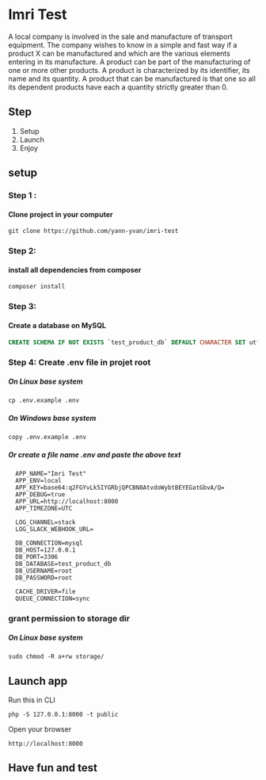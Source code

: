 # Imri Test

A local company is involved in the sale and manufacture of transport equipment.
The company wishes to know in a simple and fast way if a product X can be manufactured and which are the various elements entering in its manufacture.
A product can be part of the manufacturing of one or more other products. A product is characterized by its identifier, its name and its quantity.
A product that can be manufactured is that one so all its dependent products have each a quantity strictly greater than 0.

## Step
1. Setup
2. Launch
3. Enjoy


## setup
### Step 1 :
#### Clone project in your computer
```
git clone https://github.com/yann-yvan/imri-test
```

### Step 2:
#### install all dependencies from composer
```shell script
composer install
```
### Step 3:
#### Create a database on MySQL
```sql
CREATE SCHEMA IF NOT EXISTS `test_product_db` DEFAULT CHARACTER SET utf8 ;
```

### Step 4: Create .env file in projet root

##### On Linux base system

```shell script
cp .env.example .env
```

##### On Windows base system
```shell script
copy .env.example .env
```

##### Or create a file name .env and paste the above text
```dotenv
  APP_NAME="Imri Test"
  APP_ENV=local
  APP_KEY=base64:q2FGYvLk5IYGRbjQPCBN8AtvdoWybtBEYEGatGbvA/Q=
  APP_DEBUG=true
  APP_URL=http://localhost:8000
  APP_TIMEZONE=UTC
  
  LOG_CHANNEL=stack
  LOG_SLACK_WEBHOOK_URL=
  
  DB_CONNECTION=mysql
  DB_HOST=127.0.0.1
  DB_PORT=3306
  DB_DATABASE=test_product_db
  DB_USERNAME=root
  DB_PASSWORD=root
  
  CACHE_DRIVER=file
  QUEUE_CONNECTION=sync
```

### grant permission to storage dir

##### On Linux base system

```shell script
sudo chmod -R a+rw storage/
```


## Launch app
Run this in CLI
```shell script
php -S 127.0.0.1:8000 -t public 
 ```
Open your browser
```
http://localhost:8000
```    

## Have fun and test
